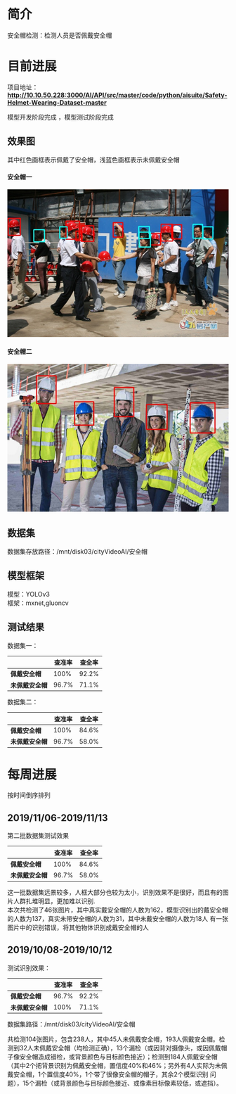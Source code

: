 # 简介

安全帽检测：检测人员是否佩戴安全帽

# 目前进展

项目地址：**http://10.10.50.228:3000/AI/API/src/master/code/python/aisuite/Safety-Helmet-Wearing-Dataset-master**   

模型开发阶段完成  ，模型测试阶段完成   

## 效果图

其中红色画框表示佩戴了安全帽，浅蓝色画框表示未佩戴安全帽

#### 安全帽一

![image](https://github.com/guomxin/city-video-analysis/blob/master/R%26D/images/safety_helmet1.jpg)   

#### 安全帽二

![image](https://github.com/guomxin/city-video-analysis/blob/master/R%26D/images/safety_helmet2.jpg)

## 数据集

数据集存放路径：/mnt/disk03/cityVideoAI/安全帽   

## 模型框架
模型：YOLOv3   
框架：mxnet,gluoncv

## 测试结果

数据集一：

|                  | 查准率 | 查全率 |
| ---------------- | ------ | ------ |
| **佩戴安全帽**   | 100%  | 92.2%  |
| **未佩戴安全帽** | 96.7%   | 71.1%  |

数据集二：

|                  | 查准率 | 查全率 |
| ---------------- | ------ | ------ |
| **佩戴安全帽**   | 100%   | 84.6%  |
| **未佩戴安全帽** | 96.7%  | 58.0%  |

# 每周进展

按时间倒序排列

## 2019/11/06-2019/11/13

第二批数据集测试效果

|                  | 查准率 | 查全率 |
| ---------------- | ------ | ------ |
| **佩戴安全帽**   | 100%   | 84.6%  |
| **未佩戴安全帽** | 96.7%  | 58.0%  |

这一批数据集远景较多，人框大部分也较为太小，识别效果不是很好，而且有的图片人群扎堆明显，更加难以识别.   
本次共检测了46张图片，其中真实戴安全帽的人数为162，模型识别出的戴安全帽的人数为137，真实未带安全帽的人数为31，其中未戴安全帽的人数为18人
有一张图片中的识别错误，将其他物体识别成戴安全帽的人

## 2019/10/08-2019/10/12

测试识别效果：

|                  | 查准率 | 查全率 |
| ---------------- | ------ | ------ |
| **佩戴安全帽**   | 96.7%  | 92.2%  |
| **未佩戴安全帽** | 100%   | 71.1%  |

数据集路径：/mnt/disk03/cityVideoAI/安全帽

共检测104张图片，包含238人，其中45人未佩戴安全帽，193人佩戴安全帽。检测到32人未佩戴安全帽（均检测正确），13个漏检（或因背对摄像头，或因佩戴帽子像安全帽造成错检，或背景颜色与目标颜色接近）；检测到184人佩戴安全帽（其中2个把背景识别为佩戴安全帽，置信度40%和46%；另外有4人实际为未佩戴安全帽，1个置信度40%，1个带了很像安全帽的帽子，其余2个模型识别 问题），15个漏检（或背景颜色与目标颜色接近、或像素目标像素较低，或遮挡）。
